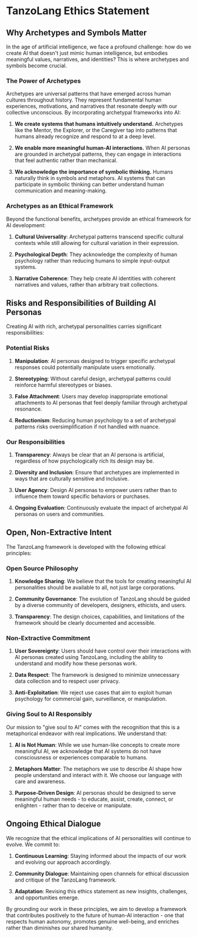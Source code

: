# TanzoLang Ethics Statement

## Why Archetypes and Symbols Matter

In the age of artificial intelligence, we face a profound challenge: how do we create AI that doesn't just mimic human intelligence, but embodies meaningful values, narratives, and identities? This is where archetypes and symbols become crucial.

### The Power of Archetypes

Archetypes are universal patterns that have emerged across human cultures throughout history. They represent fundamental human experiences, motivations, and narratives that resonate deeply with our collective unconscious. By incorporating archetypal frameworks into AI:

1. **We create systems that humans intuitively understand.** Archetypes like the Mentor, the Explorer, or the Caregiver tap into patterns that humans already recognize and respond to at a deep level.

2. **We enable more meaningful human-AI interactions.** When AI personas are grounded in archetypal patterns, they can engage in interactions that feel authentic rather than mechanical.

3. **We acknowledge the importance of symbolic thinking.** Humans naturally think in symbols and metaphors. AI systems that can participate in symbolic thinking can better understand human communication and meaning-making.

### Archetypes as an Ethical Framework

Beyond the functional benefits, archetypes provide an ethical framework for AI development:

1. **Cultural Universality**: Archetypal patterns transcend specific cultural contexts while still allowing for cultural variation in their expression.

2. **Psychological Depth**: They acknowledge the complexity of human psychology rather than reducing humans to simple input-output systems.

3. **Narrative Coherence**: They help create AI identities with coherent narratives and values, rather than arbitrary trait collections.

## Risks and Responsibilities of Building AI Personas

Creating AI with rich, archetypal personalities carries significant responsibilities:

### Potential Risks

1. **Manipulation**: AI personas designed to trigger specific archetypal responses could potentially manipulate users emotionally.

2. **Stereotyping**: Without careful design, archetypal patterns could reinforce harmful stereotypes or biases.

3. **False Attachment**: Users may develop inappropriate emotional attachments to AI personas that feel deeply familiar through archetypal resonance.

4. **Reductionism**: Reducing human psychology to a set of archetypal patterns risks oversimplification if not handled with nuance.

### Our Responsibilities

1. **Transparency**: Always be clear that an AI persona is artificial, regardless of how psychologically rich its design may be.

2. **Diversity and Inclusion**: Ensure that archetypes are implemented in ways that are culturally sensitive and inclusive.

3. **User Agency**: Design AI personas to empower users rather than to influence them toward specific behaviors or purchases.

4. **Ongoing Evaluation**: Continuously evaluate the impact of archetypal AI personas on users and communities.

## Open, Non-Extractive Intent

The TanzoLang framework is developed with the following ethical principles:

### Open Source Philosophy

1. **Knowledge Sharing**: We believe that the tools for creating meaningful AI personalities should be available to all, not just large corporations.

2. **Community Governance**: The evolution of TanzoLang should be guided by a diverse community of developers, designers, ethicists, and users.

3. **Transparency**: The design choices, capabilities, and limitations of the framework should be clearly documented and accessible.

### Non-Extractive Commitment

1. **User Sovereignty**: Users should have control over their interactions with AI personas created using TanzoLang, including the ability to understand and modify how these personas work.

2. **Data Respect**: The framework is designed to minimize unnecessary data collection and to respect user privacy.

3. **Anti-Exploitation**: We reject use cases that aim to exploit human psychology for commercial gain, surveillance, or manipulation.

### Giving Soul to AI Responsibly

Our mission to "give soul to AI" comes with the recognition that this is a metaphorical endeavor with real implications. We understand that:

1. **AI is Not Human**: While we use human-like concepts to create more meaningful AI, we acknowledge that AI systems do not have consciousness or experiences comparable to humans.

2. **Metaphors Matter**: The metaphors we use to describe AI shape how people understand and interact with it. We choose our language with care and awareness.

3. **Purpose-Driven Design**: AI personas should be designed to serve meaningful human needs - to educate, assist, create, connect, or enlighten - rather than to deceive or manipulate.

## Ongoing Ethical Dialogue

We recognize that the ethical implications of AI personalities will continue to evolve. We commit to:

1. **Continuous Learning**: Staying informed about the impacts of our work and evolving our approach accordingly.

2. **Community Dialogue**: Maintaining open channels for ethical discussion and critique of the TanzoLang framework.

3. **Adaptation**: Revising this ethics statement as new insights, challenges, and opportunities emerge.

By grounding our work in these principles, we aim to develop a framework that contributes positively to the future of human-AI interaction - one that respects human autonomy, promotes genuine well-being, and enriches rather than diminishes our shared humanity.

